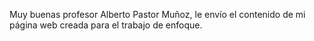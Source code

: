 Muy buenas profesor Alberto Pastor Muñoz, le envío el contenido de mi página web creada para el trabajo de enfoque.
